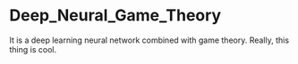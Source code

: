 # Deep_Neural_Game_Theory
It is a deep learning neural network combined with game theory.
Really, this thing is cool.







